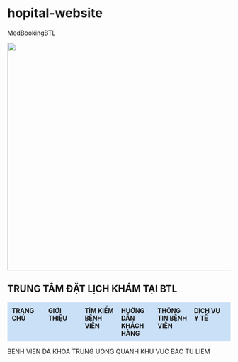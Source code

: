 # hopital-website
MedBookingBTL
<!DOCTYPE html>
<html>
<head lang="vn">
<meta charset="UTF-8">
<meta name="viewpoint" content="width-device-width , initial-scale=1.0">
<title>MebBookingBTL - Đặt lịch khám bệnh </title> <!--tieu de hien thi tren tab trinh duyet -->
<meta name="description" content="Đặt lịch khám online nhanh chóng tại các bệnh viện gần bạn. Tích hợp Google Maps, cung cấp thông tin bệnh viện chi tiết: chuyên khoa, bác sĩ, giờ làm việc.">
<meta name="keywords" content="bênh viện,đặt lịch ,tra cứu thông tin bệnh viện, bác sĩ , Bắc Từ Liêm">
<!-- Favicon (icon nhỏ trên tab trình duyệt -->
<link rel="icon" href="image/x-icon">
<link rel="stylesheet" href="main.css">
<img src="https://scontent.fhan14-2.fna.fbcdn.net/v/t1.15752-9/481331187_1018467373436689_7000248724772191540_n.jpg?stp=dst-jpg_s640x640_tt6&_nc_cat=100&ccb=1-7&_nc_sid=0024fc&_nc_eui2=AeEjYM2Q2m-8zL4srMNhAUtlEcNTY1FkGNkRw1NjUWQY2TQIg13_lGZjlDQMDcHJXAe8yFIKkGW1mW_Chj-BVT2T&_nc_ohc=xMX38QoiUhEQ7kNvgEUoUK_&_nc_oc=Adhcn7mhvmgdH2gQY66hknjCN_xhg3kv5ZMXZvMY9n15-BrUuHLQBzRbS_6O_wpeWzE&_nc_zt=23&_nc_ht=scontent.fhan14-2.fna&oh=03_Q7cD1gEiDSc3x13jweSWkWKDAO_-KYevXqWaE5mcvvjS1jbYRQ&oe=67E22326 " width="1520px"  height="512px" >
</p>
<style>
    .grid-container{
        display :grid;
        grid-template-columns: 1fr 1fr 1fr 1fr 1fr 1fr ;
        background-color: rgb(202, 224, 247) ;
        padding: 10px;
    gap: 10px;
    }
    .gird-container > div {
      background-color: #f1f1f1;
      color: #f6f1f1;
      padding: 10px ;
      font-size: 30px;
      text-align: center;
    }
   
</style>
</head>
<body>
 <h2><b>TRUNG TÂM ĐẶT LỊCH KHÁM TẠI BTL</b></h2>
 <div class="grid-container">
    <div><b>TRANG CHỦ</b></div>
    <div><b>GIỚI THIỆU</b></div>
    <div><b>TÌM KIẾM BỆNH VIỆN</b></div>
    <div><b>HUỚNG DẪN KHÁCH HÀNG</b></div>
    <div><b>THÔNG TIN BỆNH VIỆN </b></div>
    <div><b> DỊCH VỤ Y TẾ </b></div>
 </div>
 </div>
 <p> BENH VIEN DA KHOA TRUNG UONG QUANH KHU VUC BAC TU LIEM</p>
</body>
</html>

